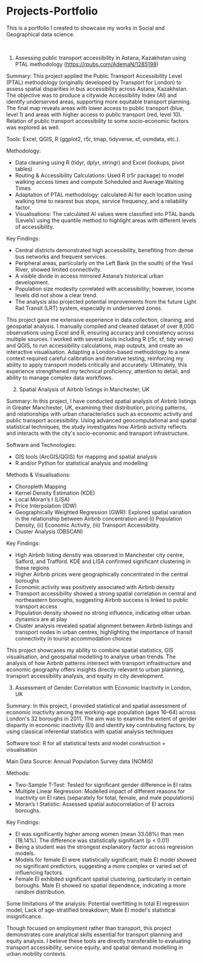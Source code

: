 # Projects-Portfolio
This is a portfolio I created to showcase my works in Social and Geographical data science. 


 
1. Assessing public transport accessibility in Astana, Kazakhstan using PTAL methodology (https://rpubs.com/AdemaN/1285198) 

Summary: This project applied the Public Transport Accessibility Level (PTAL) methodology (originally developed by Transport for London) to assess spatial disparities in bus accessibility across Astana, Kazakhstan. The objective was to produce a citywide Accessibility Index (AI) and identify underserved areas, supporting more equitable transport planning. The final map reveals areas with lower access to public transport (blue, level 1) and areas with higher access to public transport (red, level 10). Relation of public transport accessibility to some socio-economic factors was explored as well. 

Tools: Excel, QGIS, R (ggplot2, r5r, tmap, tidyverse, sf, osmdata, etc.).

Methodology:  
-	Data cleaning using R (tidyr, dplyr, stringr) and Excel (lookups, pivot tables)
-	Routing & Accessibility Calculations: Used R (r5r package) to model walking access times and compute Scheduled and Average Waiting Times 
-	Adaptation of PTAL methodology: calculated AI for each location using walking time to nearest bus stops, service frequency, and a reliability factor.
-	Visualisations: The calculated AI values were classified into PTAL bands (Levels) using the quantile method to highlight areas with different levels of accessibility.

Key Findings:
- Central districts demonstrated high accessibility, benefiting from dense bus networks and frequent services.
- Peripheral areas, particularly on the Left Bank (in the south) of the Yesil River, showed limited connectivity.
- A visible divide in access mirrored Astana’s historical urban development.
- Population size modestly correlated with accessibility; however, income levels did not show a clear trend.
- The analysis also projected potential improvements from the future Light Rail Transit (LRT) system, especially in underserved zones.

This project gave me extensive experience in data collection, cleaning, and geospatial analysis. I manually compiled and cleaned dataset of over 8,000 observations using Excel and R, ensuring accuracy and consistency across multiple sources. I worked with several tools including R (r5r, sf, tidy verse) and QGIS, to run accessibility calculations, map outputs, and create an interactive visualisation. Adapting a London-based methodology to a new context required careful calibration and iterative testing, reinforcing my ability to apply transport models critically and accurately. Ultimately, this experience strengthened my technical proficiency, attention to detail, and ability to manage complex data workflows.

 
2. Spatial Analysis of Airbnb listings in Manchester, UK 

Summary: In this project, I have conducted spatial analysis of Airbnb listings in Greater Manchester, UK, examining their distribution, pricing patterns, and relationships with urban characteristics such as economic activity and public transport accessibility. Using advanced geocomputational and spatial statistical techniques, the study investigates how Airbnb activity reflects and interacts with the city's socio-economic and transport infrastructure.

Software and Technologies:
- GIS tools (ArcGIS/QGIS) for mapping and spatial analysis
- R and/or Python for statistical analysis and modelling

Methods & Visualisations:
-	Choropleth Mapping
-	Kernel Density Estimation (KDE)
-	Local Moran’s I (LISA)
-	Price Interpolation (IDW)
-	Geographically Weighted Regression (GWR): Explored spatial variation in the relationship between Airbnb concentration and (i) Population Density, (ii) Economic Activity, (iii) Transport Accessibility.
-	Cluster Analysis (DBSCAN)

  Key Findings:
-	High Airbnb listing density was observed in Manchester city centre, Salford, and Trafford. KDE and LISA confirmed significant clustering in these regions
-	Higher Airbnb prices were geographically concentrated in the central boroughs
-	Economic activity was positively associated with Airbnb density
-	Transport accessibility showed a strong spatial correlation in central and northeastern boroughs, suggesting Airbnb success is linked to public transport access
-	Population density showed no strong influence, indicating other urban dynamics are at play
-	Cluster analysis revealed spatial alignment between Airbnb listings and transport nodes in urban centres, highlighting the importance of transit connectivity in tourist accommodation choices
  
This project showcases my ability to combine spatial statistics, GIS visualisation, and geospatial modelling to analyse urban trends. The analysis of how Airbnb patterns intersect with transport infrastructure and economic geography offers insights directly relevant to urban planning, transport accessibility analysis, and equity in city development.


3. Assessment of Gender Correlation with Economic Inactivity in London, UK

Summary: In this project, I provided statistical and spatial assessment of economic inactivity among the working-age population (ages 16–64) across London's 32 boroughs in 2011. The aim was to examine the extent of gender disparity in economic inactivity (EI) and identify key contributing factors, by using classical inferential statistics with spatial analysis techniques

Software tool: R for all statistical tests and model construction + visualisation

Main Data Source: Annual Population Survey data (NOMIS)

Methods: 
-	Two-Sample T-Test: Tested for significant gender difference in EI rates
-	Multiple Linear Regression: Modelled impact of different reasons for inactivity on EI rates (separately for total, female, and male populations)
-	Moran’s I Statistic: Assessed spatial autocorrelation of EI across boroughs.

Key Findings:
- EI was significantly higher among women (mean 33.08%) than men (18.14%). The difference was statistically significant (p < 0.01)
- Being a student was the strongest explanatory factor across regression models.
- Models for female EI were statistically significant; male EI model showed no significant predictors, suggesting a more complex or varied set of influencing factors.
- Female EI exhibited significant spatial clustering, particularly in certain boroughs. Male EI showed no spatial dependence, indicating a more random distribution.

Some limitations of the analysis: Potential overfitting in total EI regression model; Lack of age-stratified breakdown; Male EI model's statistical insignificance.

Though focused on employment rather than transport, this project demonstrates core analytical skills essential for transport planning and equity analysis. I believe these tools are directly transferable to evaluating transport accessibility, service equity, and spatial demand modelling in urban mobility contexts.

